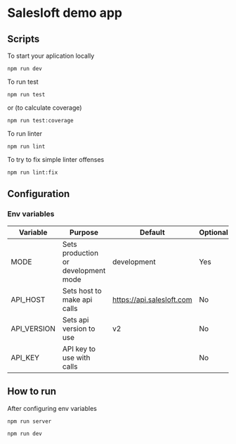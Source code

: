 # Salesloft demo app

## Scripts

To start your aplication locally
```
npm run dev
```

To run test
```
npm run test
```
or (to calculate coverage)
```
npm run test:coverage
```

To run linter
```
npm run lint
```
To try to fix simple linter offenses
```
npm run lint:fix
```

## Configuration

### Env variables
| Variable    | Purpose                             | Default                   | Optional |
|-------------|-------------------------------------|---------------------------|----------|
| MODE        | Sets production or development mode | development               | Yes      |
| API_HOST    | Sets host to make api calls         | https://api.salesloft.com | No       |
| API_VERSION | Sets api version to use             | v2                        | No       |
| API_KEY     | API key to use with calls           |                           | No       |

## How to run
After configuring env variables

```
npm run server
```
```
npm run dev
```
